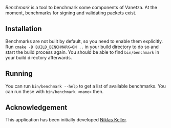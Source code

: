 *Benchmark* is a tool to benchmark some components of Vanetza.
At the moment, benchmarks for signing and validating packets exist.

## Installation

Benchmarks are not built by default, so you need to enable them explicitly.
Run `cmake -D BUILD_BENCHMARK=ON ..` in your build directory to do so and start the build process again.
You should be able to find `bin/benchmark` in your build directory afterwards.

## Running

You can run `bin/benchmark --help` to get a list of available benchmarks.
You can run these with `bin/benchmark <name>` then.

## Acknowledgement

This application has been initially developed [Niklas Keller](https://github.com/kelunik).
